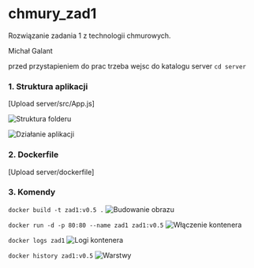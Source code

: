 # chmury_zad1

Rozwiązanie zadania 1 z technologii chmurowych.

Michał Galant

przed przystapieniem do prac trzeba wejsc do katalogu server
`cd server`

<h3>1. Struktura aplikacji</h3>

[Upload server/src/App.js]

![Struktura folderu](images/struktura.jpg)

![Działanie aplikacji](images/app.jpg)

<h3>2. Dockerfile</h3>

[Upload server/dockerfile]

<h3>3. Komendy</h3>

`docker build -t zad1:v0.5 .`
![Budowanie obrazu](images/budowanie_obrazu.jpg)

`docker run -d -p 80:80 --name zad1 zad1:v0.5`
![Włączenie kontenera](images/kontener.jpg)

`docker logs zad1`
![Logi kontenera](images/logs.jpg)

`docker history zad1:v0.5`
![Warstwy](images/warstwy.jpg)
